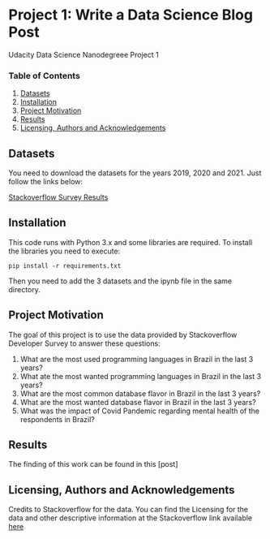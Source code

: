 # Project 1:  Write a Data Science Blog Post

Udacity Data Science Nanodegreee Project 1


### Table of Contents


1. [Datasets](#datasets)
2. [Installation](#installation)
2. [Project Motivation](#motivation)
3. [Results](#results)
4. [Licensing, Authors and Acknowledgements](#licensing)


## Datasets <a name="datasets"></a>

You need to download the datasets for the years 2019, 2020 and 2021. Just follow the links below:

[Stackoverflow Survey Results](https://insights.stackoverflow.com/survey)

## Installation<a name="installation"></a>

This code runs with Python 3.x and some libraries are required.  To install the libraries you need to execute:

` pip install -r requirements.txt `

Then you need to add the 3 datasets and the ipynb file in the same directory.

## Project Motivation <a name="motivation"></a>

The goal of this project is to use the data provided by Stackoverflow Developer Survey to answer these questions:</br>

1. What are the most used programming languages in Brazil in the last 3 years?</br>
2. What ate the most wanted programming languages in Brazil in the last 3 years?</br>
3. What are the most common database flavor in Brazil in the last 3 years?</br>
4. What are the most wanted database flavor in Brazil in the last 3 years?</br>
5. What was the impact of Covid Pandemic regarding mental health of the respondents in Brazil?</br>


## Results <a name="results"></a>

The finding of this work can be found in this [post]

## Licensing, Authors and Acknowledgements <a name="licensing"></a>

Credits to Stackoverflow for the data. You can find the Licensing for the data and other descriptive information at the Stackoverflow link available [here](https://insights.stackoverflow.com/survey)










